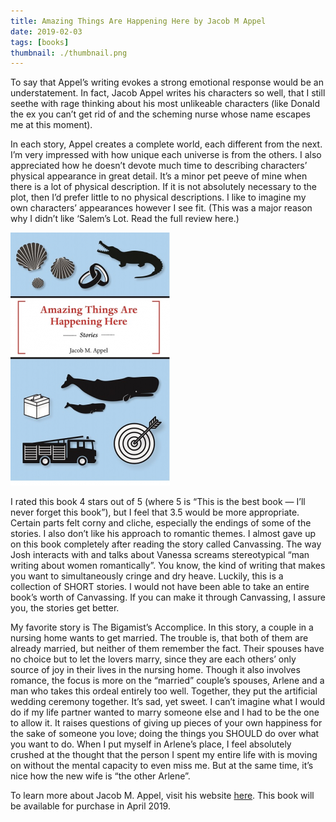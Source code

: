 ```yaml
---
title: Amazing Things Are Happening Here by Jacob M Appel
date: 2019-02-03
tags: [books]
thumbnail: ./thumbnail.png
---
```

To say that Appel’s writing evokes a strong emotional response would be an understatement. In fact, Jacob Appel writes his characters so well, that I still seethe with rage thinking about his most unlikeable characters (like Donald the ex you can’t get rid of and the scheming nurse whose name escapes me at this moment).

In each story, Appel creates a complete world, each different from the next. I’m very impressed with how unique each universe is from the others. I also appreciated how he doesn’t devote much time to describing characters’ physical appearance in great detail. It’s a minor pet peeve of mine when there is a lot of physical description. If it is not absolutely necessary to the plot, then I’d prefer little to no physical descriptions. I like to imagine my own characters’ appearances however I see fit. (This was a major reason why I didn’t like ‘Salem’s Lot. Read the full review here.)

![](./cover.png)

I rated this book 4 stars out of 5 (where 5 is “This is the best book — I’ll never forget this book”), but I feel that 3.5 would be more appropriate. Certain parts felt corny and cliche, especially the endings of some of the stories. I also don’t like his approach to romantic themes. I almost gave up on this book completely after reading the story called Canvassing. The way Josh interacts with and talks about Vanessa screams stereotypical “man writing about women romantically”. You know, the kind of writing that makes you want to simultaneously cringe and dry heave. Luckily, this is a collection of SHORT stories. I would not have been able to take an entire book’s worth of Canvassing. If you can make it through Canvassing, I assure you, the stories get better.

My favorite story is The Bigamist’s Accomplice. In this story, a couple in a nursing home wants to get married. The trouble is, that both of them are already married, but neither of them remember the fact. Their spouses have no choice but to let the lovers marry, since they are each others’ only source of joy in their lives in the nursing home. Though it also involves romance, the focus is more on the “married” couple’s spouses, Arlene and a man who takes this ordeal entirely too well. Together, they put the artificial wedding ceremony together. It’s sad, yet sweet. I can’t imagine what I would do if my life partner wanted to marry someone else and I had to be the one to allow it. It raises questions of giving up pieces of your own happiness for the sake of someone you love; doing the things you SHOULD do over what you want to do. When I put myself in Arlene’s place, I feel absolutely crushed at the thought that the person I spent my entire life with is moving on without the mental capacity to even miss me. But at the same time, it’s nice how the new wife is “the other Arlene”.

To learn more about Jacob M. Appel, visit his website [here](https://www.jacobmappel.com/). This book will be available for purchase in April 2019.